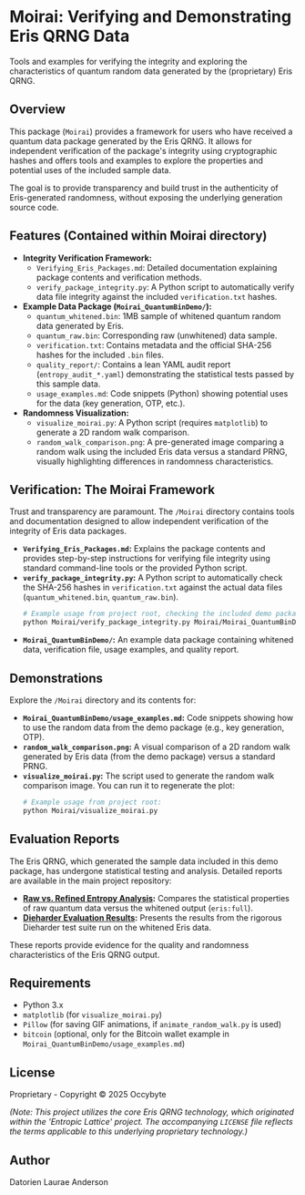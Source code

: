 # Moirai: Verifying and Demonstrating Eris QRNG Data

Tools and examples for verifying the integrity and exploring the characteristics of quantum random data generated by the (proprietary) Eris QRNG.

## Overview

This package (`Moirai`) provides a framework for users who have received a quantum data package generated by the Eris QRNG. It allows for independent verification of the package's integrity using cryptographic hashes and offers tools and examples to explore the properties and potential uses of the included sample data.

The goal is to provide transparency and build trust in the authenticity of Eris-generated randomness, without exposing the underlying generation source code.

## Features (Contained within Moirai directory)

*   **Integrity Verification Framework:**
    *   `Verifying_Eris_Packages.md`: Detailed documentation explaining package contents and verification methods.
    *   `verify_package_integrity.py`: A Python script to automatically verify data file integrity against the included `verification.txt` hashes.
*   **Example Data Package (`Moirai_QuantumBinDemo/`):**
    *   `quantum_whitened.bin`: 1MB sample of whitened quantum random data generated by Eris.
    *   `quantum_raw.bin`: Corresponding raw (unwhitened) data sample.
    *   `verification.txt`: Contains metadata and the official SHA-256 hashes for the included `.bin` files.
    *   `quality_report/`: Contains a lean YAML audit report (`entropy_audit_*.yaml`) demonstrating the statistical tests passed by this sample data.
    *   `usage_examples.md`: Code snippets (Python) showing potential uses for the data (key generation, OTP, etc.).
*   **Randomness Visualization:**
    *   `visualize_moirai.py`: A Python script (requires `matplotlib`) to generate a 2D random walk comparison.
    *   `random_walk_comparison.png`: A pre-generated image comparing a random walk using the included Eris data versus a standard PRNG, visually highlighting differences in randomness characteristics.

## Verification: The Moirai Framework

Trust and transparency are paramount. The `/Moirai` directory contains tools and documentation designed to allow independent verification of the integrity of Eris data packages.

*   **`Verifying_Eris_Packages.md`:** Explains the package contents and provides step-by-step instructions for verifying file integrity using standard command-line tools or the provided Python script.
*   **`verify_package_integrity.py`:** A Python script to automatically check the SHA-256 hashes in `verification.txt` against the actual data files (`quantum_whitened.bin`, `quantum_raw.bin`).
    ```bash
    # Example usage from project root, checking the included demo package:
    python Moirai/verify_package_integrity.py Moirai/Moirai_QuantumBinDemo
    ```
*   **`Moirai_QuantumBinDemo/`:** An example data package containing whitened data, verification file, usage examples, and quality report.

## Demonstrations

Explore the `/Moirai` directory and its contents for:

*   **`Moirai_QuantumBinDemo/usage_examples.md`:** Code snippets showing how to use the random data from the demo package (e.g., key generation, OTP).
*   **`random_walk_comparison.png`:** A visual comparison of a 2D random walk generated by Eris data (from the demo package) versus a standard PRNG.
*   **`visualize_moirai.py`:** The script used to generate the random walk comparison image. You can run it to regenerate the plot:
    ```bash
    # Example usage from project root:
    python Moirai/visualize_moirai.py
    ```

## Evaluation Reports

The Eris QRNG, which generated the sample data included in this demo package, has undergone statistical testing and analysis. Detailed reports are available in the main project repository:

*   **[Raw vs. Refined Entropy Analysis](../R2R-2ndIT-eris(qrng).md):** Compares the statistical properties of raw quantum data versus the whitened output (`eris:full`).
*   **[Dieharder Evaluation Results](../Dieharder-Eval3.md):** Presents the results from the rigorous Dieharder test suite run on the whitened Eris data.

These reports provide evidence for the quality and randomness characteristics of the Eris QRNG output.

## Requirements

*   Python 3.x
*   `matplotlib` (for `visualize_moirai.py`)
*   `Pillow` (for saving GIF animations, if `animate_random_walk.py` is used)
*   `bitcoin` (optional, only for the Bitcoin wallet example in `Moirai_QuantumBinDemo/usage_examples.md`)

## License

Proprietary - Copyright © 2025 Occybyte

*(Note: This project utilizes the core Eris QRNG technology, which originated within the 'Entropic Lattice' project. The accompanying `LICENSE` file reflects the terms applicable to this underlying proprietary technology.)*

## Author

Datorien Laurae Anderson 
